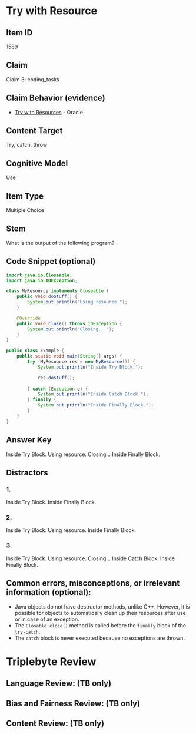 # Try with Resource

## Item ID
1589

## Claim
Claim 3: coding_tasks

## Claim Behavior (evidence)

* [Try with Resources](https://docs.oracle.com/javase/tutorial/essential/exceptions/tryResourceClose.html) - Oracle

## Content Target
Try, catch, throw

## Cognitive Model
Use

## Item Type
Multiple Choice

## Stem
What is the output of the following program?


## Code Snippet (optional)
```java
import java.io.Closeable;
import java.io.IOException;

class MyResource implements Closeable {
    public void doStuff() {
        System.out.println("Using resource.");
    }

    @Override
    public void close() throws IOException {
        System.out.println("Closing...");
    }
}

public class Example {
    public static void main(String[] args) {
        try (MyResource res = new MyResource()) {
            System.out.println("Inside Try Block.");

            res.doStuff();
            
        } catch (Exception e) {
            System.out.println("Inside Catch Block.");
        } finally {
            System.out.println("Inside Finally Block.");
        }
    }
}
```

## Answer Key
Inside Try Block.
Using resource.
Closing...
Inside Finally Block.


## Distractors

### 1.
Inside Try Block.
Inside Finally Block.

### 2.
Inside Try Block.
Using resource.
Inside Finally Block.

### 3.
Inside Try Block.
Using resource.
Closing...
Inside Catch Block.
Inside Finally Block.


## Common errors, misconceptions, or irrelevant information (optional):

* Java objects do not have destructor methods, unlike C++. However, it is possible for objects to automatically clean up their resources after use or in case of an exception.
* The `Closable.close()` method is called before the `finally` block of the `try-catch`.
* The `catch` block is never executed because no exceptions are thrown.

# Triplebyte Review


## Language Review: (TB only)


## Bias and Fairness Review: (TB only)


## Content Review: (TB only)
